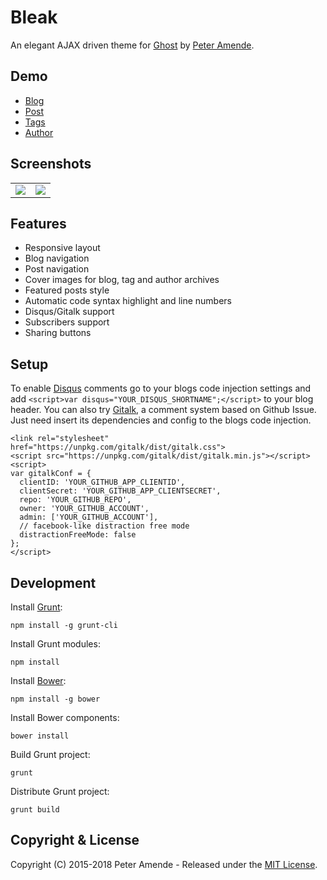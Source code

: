 # Bleak

An elegant AJAX driven theme for [Ghost](http://github.com/tryghost/ghost/) by [Peter Amende](http://zutrinken.com/).

## Demo

* [Blog](http://bleak.zutrinken.com)
* [Post](http://bleak.zutrinken.com/demo)
* [Tags](http://bleak.zutrinken.com/tag/general)
* [Author](http://bleak.zutrinken.com/author/zutrinken)

## Screenshots

<table>
<tr>
<td valign="top">
<img src="https://raw.githubusercontent.com/zutrinken/bleak/master/src/screenshot-desktop.jpg" />
</td>
<td valign="top">
<img src="https://raw.githubusercontent.com/zutrinken/bleak/master/src/screenshot-mobile.jpg" />
</td>
</tr>
</table>

## Features

* Responsive layout
* Blog navigation
* Post navigation
* Cover images for blog, tag and author archives
* Featured posts style
* Automatic code syntax highlight and line numbers
* Disqus/Gitalk support
* Subscribers support
* Sharing buttons

## Setup

To enable [Disqus](https://disqus.com/) comments go to your blogs code injection settings and add `<script>var disqus="YOUR_DISQUS_SHORTNAME";</script>` to your blog header. You can also try [Gitalk](https://github.com/gitalk/gitalk), a comment system based on Github Issue. Just need insert its dependencies and config to the blogs code injection.

```
<link rel="stylesheet" href="https://unpkg.com/gitalk/dist/gitalk.css">
<script src="https://unpkg.com/gitalk/dist/gitalk.min.js"></script>
<script>
var gitalkConf = {
  clientID: 'YOUR_GITHUB_APP_CLIENTID',
  clientSecret: 'YOUR_GITHUB_APP_CLIENTSECRET',
  repo: 'YOUR_GITHUB_REPO',
  owner: 'YOUR_GITHUB_ACCOUNT',
  admin: ['YOUR_GITHUB_ACCOUNT'],
  // facebook-like distraction free mode
  distractionFreeMode: false
};
</script>
```

## Development

Install [Grunt](http://gruntjs.com/getting-started/):

	npm install -g grunt-cli

Install Grunt modules:

	npm install

Install [Bower](http://bower.io):

	npm install -g bower

Install Bower components:

	bower install

Build Grunt project:

	grunt

Distribute Grunt project:

	grunt build

## Copyright & License

Copyright (C) 2015-2018 Peter Amende - Released under the [MIT License](https://github.com/zutrinken/bleak/blob/master/LICENSE).
